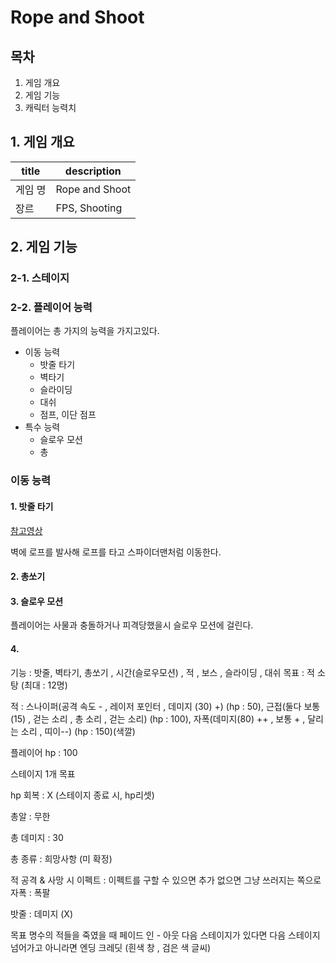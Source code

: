 # Rope and Shoot

## 목차
1. 게임 개요
2. 게임 기능
3. 캐릭터 능력치

## 1. 게임 개요

| title | description | 
| --- | --- |
| 게임 명 | Rope and Shoot | 
| 장르 | FPS, Shooting |

## 2. 게임 기능

### 2-1. 스테이지

### 2-2. 플레이어 능력
플레이어는 총 가지의 능력을 가지고있다.
- 이동 능력
    - 밧줄 타기
    - 벽타기
    - 슬라이딩
    - 대쉬
    - 점프, 이단 점프
- 특수 능력
    - 슬로우 모션
    - 총

### 이동 능력
#### 1. 밧줄 타기
[참고영상](https://www.youtube.com/channel/UCIabPXjvT5BVTxRDPCBBOOQ)

벽에 로프를 발사해 로프를 타고 스파이더맨처럼 이동한다.

#### 2. 총쏘기

#### 3. 슬로우 모션
플레이어는 사물과 충돌하거나 피격당했을시 슬로우 모션에 걸린다.

#### 4. 

기능 : 밧줄, 벽타기, 총쏘기 , 시간(슬로우모션) , 적 , 보스 , 슬라이딩 , 대쉬
목표 : 적 소탕 (최대 : 12명)

적 : 스나이퍼(공격 속도 - , 레이저 포인터 , 데미지 (30) +) (hp : 50), 
      근접(둘다 보통 (15) , 걷는 소리 , 총 소리 , 걷는 소리) (hp : 100),
      자폭(데미지(80) ++ , 보통 + , 달리는 소리 , 띠이--) (hp : 150)(색깔)

플레이어 hp : 100

스테이지 1개 목표

hp 회복 : X
(스테이지 종료 시, hp리셋)

총알 : 무한

총 데미지 : 30

총 종류 : 희망사항 (미 확정)

적 공격 & 사망 시 이펙트 : 
이펙트를 구할 수 있으면 추가 없으면 그냥 쓰러지는 쪽으로
자폭 : 폭팔

밧줄 : 데미지 (X)

목표 명수의 적들을 죽였을 때
페이드 인 - 아웃
다음 스테이지가 있다면
다음 스테이지 넘어가고
아니라면
엔딩 크레딧 (흰색 창 , 검은 색 글씨)
